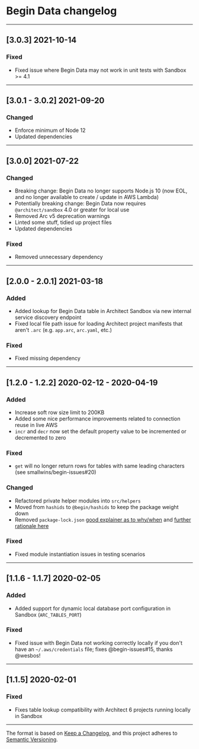 # Begin Data changelog
---

## [3.0.3] 2021-10-14

### Fixed

- Fixed issue where Begin Data may not work in unit tests with Sandbox >= 4.1

---

## [3.0.1 - 3.0.2] 2021-09-20

### Changed

- Enforce minimum of Node 12
- Updated dependencies

---

## [3.0.0] 2021-07-22

### Changed

- Breaking change: Begin Data no longer supports Node.js 10 (now EOL, and no longer available to create / update in AWS Lambda)
- Potentially breaking change: Begin Data now requires `@architect/sandbox` 4.0 or greater for local use
- Removed Arc v5 deprecation warnings
- Linted some stuff, tidied up project files
- Updated dependencies


### Fixed

- Removed unnecessary dependency

---

## [2.0.0 - 2.0.1] 2021-03-18

### Added

- Added lookup for Begin Data table in Architect Sandbox via new internal service discovery endpoint
- Fixed local file path issue for loading Architect project manifests that aren't `.arc` (e.g. `app.arc`, `arc.yaml`, etc.)


### Fixed

- Fixed missing dependency

---

## [1.2.0 - 1.2.2] 2020-02-12 - 2020-04-19

### Added

- Increase soft row size limit to 200KB
- Added some nice performance improvements related to connection reuse in live AWS
- `incr` and `decr` now set the default property value to be incremented or decremented to zero

### Fixed

- `get` will no longer return rows for tables with same leading characters (see smallwins/begin-issues#20)

### Changed

- Refactored private helper modules into `src/helpers`
- Moved from `hashids` to `@begin/hashids` to keep the package weight down
- Removed `package-lock.json` [good explainer as to why/when](https://github.com/sindresorhus/ama/issues/479) and [further rationale here](https://www.twilio.com/blog/lockfiles-nodejs)


### Fixed

- Fixed module instantiation issues in testing scenarios

---

## [1.1.6 - 1.1.7] 2020-02-05

### Added

- Added support for dynamic local database port configuration in Sandbox (`ARC_TABLES_PORT`)


### Fixed

- Fixed issue with Begin Data not working correctly locally if you don't have an `~/.aws/credentials` file; fixes @begin-issues#15, thanks @wesbos!

---

## [1.1.5] 2020-02-01

### Fixed

- Fixes table lookup compatibility with Architect 6 projects running locally in Sandbox

---

The format is based on [Keep a Changelog](https://keepachangelog.com/en/1.0.0/), and this project adheres to [Semantic Versioning](https://semver.org/spec/v2.0.0.html).

